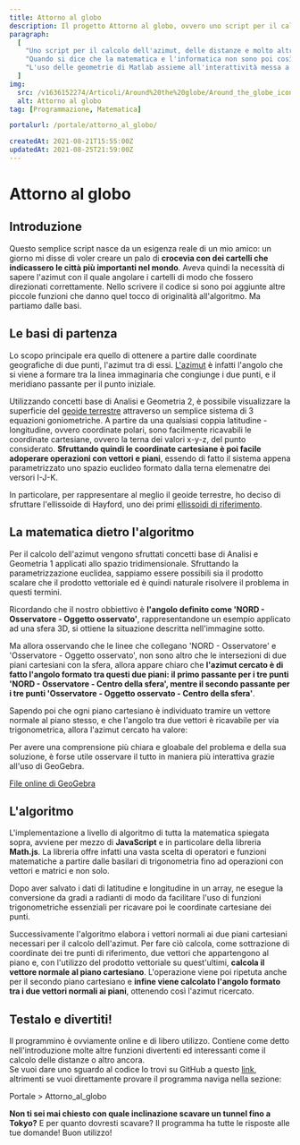 ```yaml
---
title: Attorno al globo
description: Il progetto Attorno al globo, ovvero uno script per il calcolo dell'azimut, delle distanze e molto altro tra due punti della superficie terrestre. Perché è nato, le sue funzionalità e la matematica che lo governa spiegata nel dettaglio.
paragraph:
  [
    "Uno script per il calcolo dell'azimut, delle distanze e molto altro, tra due punti della superfice terrestre.<br>",
    "Quando si dice che la matematica e l'informatica non sono poi così lontane...",
    "L'uso delle geometrie di Matlab assieme all'interattività messa a disposizione da GeoGebra ti aiuterà a comprendere con facilità l'algoritmo e la matematica usata.",
  ]
img:
  src: /v1636152274/Articoli/Around%20the%20globe/Around_the_globe_icon.jpg
  alt: Attorno al globo
tag: [Programmazione, Matematica]

portalurl: /portale/attorno_al_globo/

createdAt: 2021-08-21T15:55:00Z
updatedAt: 2021-08-25T21:59:00Z
---
```


# Attorno al globo

<cMedia :s="img.src" :a="img.src"></cMedia>

## Introduzione

Questo semplice script nasce da un esigenza reale di un mio amico: un giorno mi disse di voler creare un palo di **crocevia con dei cartelli che indicassero le città più importanti nel mondo**. Aveva quindi la necessità di sapere l'azimut con il quale angolare i cartelli di modo che fossero direzionati correttamente. Nello scrivere il codice si sono poi aggiunte altre piccole funzioni che danno quel tocco di originalità all'algoritmo. Ma partiamo dalle basi.

## Le basi di partenza

Lo scopo principale era quello di ottenere a partire dalle coordinate geografiche di due punti, l'azimut tra di essi. [L'azimut](https://it.wikipedia.org/wiki/Azimut) è infatti l'angolo che si viene a formare tra la linea immaginaria che congiunge i due punti, e il meridiano passante per il punto iniziale.

<cMedia s="/v1635210809/Articoli/Around%20the%20globe/Azimut.jpg" c="Esempio di azimut tra due persone"></cMedia>

Utilizzando concetti base di Analisi e Geometria 2, è possibile visualizzare la superficie del [geoide terrestre](https://it.wikipedia.org/wiki/Geoide) attraverso un semplice sistema di 3 equazioni goniometriche. A partire da una qualsiasi coppia latitudine - longitudine, ovvero coordinate polari, sono facilmente ricavabili le coordinate cartesiane, ovvero la terna dei valori x-y-z, del punto considerato. **Sfruttando quindi le coordinate cartesiane è poi facile adoperare operazioni con vettori e piani**, essendo di fatto il sistema appena parametrizzato uno spazio euclideo formato dalla terna elemenatre dei versori I-J-K.

In particolare, per rappresentare al meglio il geoide terrestre, ho deciso di sfruttare l'ellissoide di Hayford, uno dei primi [ellissoidi di riferimento](https://it.wikipedia.org/wiki/Ellissoide_di_riferimento).

<cMedia s="/v1635210809/Articoli/Around%20the%20globe/Ellissoide_Matlab.png" c="L'ellissoide di Hayford rappresentato in Matlab"></cMedia>

## La matematica dietro l'algoritmo

Per il calcolo dell'azimut vengono sfruttati concetti base di Analisi e Geometria 1 applicati allo spazio tridimensionale. Sfruttando la parametrizzazione euclidea, sappiamo essere possibili sia il prodotto scalare che il prodotto vettoriale ed è quindi naturale risolvere il problema in questi termini.

Ricordando che il nostro obbiettivo è **l'angolo definito come 'NORD - Osservatore - Oggetto osservato'**, rappresentandone un esempio applicato ad una sfera 3D, si ottiene la situazione descritta nell'immagine sotto.

<cMedia s="/v1635210809/Articoli/Around%20the%20globe/Azimut_matlab.png" a="Azimut_matlab"></cMedia>

Ma allora osservando che le linee che collegano 'NORD - Osservatore' e 'Osservatore - Oggetto osservato', non sono altro che le intersezioni di due piani cartesiani con la sfera, allora appare chiaro che **l'azimut cercato è di fatto l'angolo formato tra questi due piani: il primo passante per i tre punti 'NORD - Osservatore - Centro della sfera', mentre il secondo passante per i tre punti 'Osservatore - Oggetto osservato - Centro della sfera'**.

Sapendo poi che ogni piano cartesiano è individuato tramire un vettore normale al piano stesso, e che l'angolo tra due vettori è ricavabile per via trigonometrica, allora l'azimut cercato ha valore:

<cMedia s="/v1635210809/Articoli/Around%20the%20globe/Formula_finale_azimut.png" c="p1, p2 sono i vettori normali ai due piani cartesiani"></cMedia>

Per avere una comprensione più chiara e gloabale del problema e della sua soluzione, è forse utile osservare il tutto in maniera più interattiva grazie all'uso di GeoGebra.

<cMedia type="iframe" s="https://www.geogebra.org/3d/snm5rqfd?embed" a="File di GeoGebra"></cMedia>

<a href="https://www.geogebra.org/3d/snm5rqfd" class="button" rel="nofollow noopener noreferrer" target="_blank">File online di GeoGebra</a>

## L'algoritmo

L'implementazione a livello di algoritmo di tutta la matematica spiegata sopra, avviene per mezzo di **JavaScript** e in particolare della libreria **Math.js**. La libreria offre infatti una vasta scelta di operatori e funzioni matematiche a partire dalle basilari di trigonometria fino ad operazioni con vettori e matrici e non solo.

Dopo aver salvato i dati di latitudine e longitudine in un array, ne esegue la conversione da gradi a radianti di modo da facilitare l'uso di funzioni trigonometriche essenziali per ricavare poi le coordinate cartesiane dei punti.

<cMedia s="/v1635210809/Articoli/Around%20the%20globe/Algoritmo_coordinate_cartesiane.png" c="L'algoritmo per il cambio di parametrizzazione"></cMedia>

Successivamente l'algoritmo elabora i vettori normali ai due piani cartesiani necessari per il calcolo dell'azimut. Per fare ciò calcola, come sottrazione di coordinate dei tre punti di riferimento, due vettori che appartengono al piano e, con l'utilizzo del prodotto vettoriale su quest'ultimi, **calcola il vettore normale al piano cartesiano**. L'operazione viene poi ripetuta anche per il secondo piano cartesiano e **infine viene calcolato l'angolo formato tra i due vettori normali ai piani**, ottenendo così l'azimut ricercato.

<cMedia s="/v1635210809/Articoli/Around%20the%20globe/Algoritmo_vettore_piano.png" c="Vettore normale al piano - Calcolo dell'angolo tra vettori"></cMedia>

## Testalo e divertiti!

Il programmino è ovviamente online e di libero utilizzo. Contiene come detto nell'introduzione molte altre funzioni divertenti ed interessanti come il calcolo delle distanze o altro ancora.<br> Se vuoi dare uno sguardo al codice lo trovi su GitHub a questo <a href="#">link</a>, altrimenti se vuoi direttamente provare il programma naviga nella sezione:

<nuxt-link :to="portalurl" class="button">Portale > Attorno_al_globo</nuxt-link>

**Non ti sei mai chiesto con quale inclinazione scavare un tunnel fino a Tokyo?** E per quanto dovresti scavare? Il programma ha tutte le risposte alle tue domande! Buon utilizzo!
